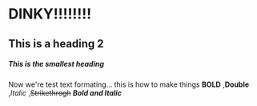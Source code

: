 # **DINKY!!!!!!!!**
## This is a heading 2
##### This is the smallest heading

Now we're test text formating...
this is how to make things **BOLD**
,__Double__
,*Italic*
,~~Strikethrogh~~
**_Bold and Italic_**
